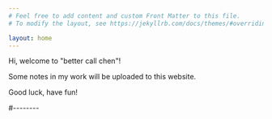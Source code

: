 ```yaml
---
# Feel free to add content and custom Front Matter to this file.
# To modify the layout, see https://jekyllrb.com/docs/themes/#overriding-theme-defaults

layout: home
---
```


Hi, welcome to "better call chen"!

Some notes in my work will be uploaded to this website.

Good luck, have fun!


#--------

